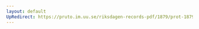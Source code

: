 ```yaml
---
layout: default
UpRedirect: https://pruto.im.uu.se/riksdagen-records-pdf/1879/prot-1879--ak--048/prot-1879--ak--048_043.pdf
---
```

